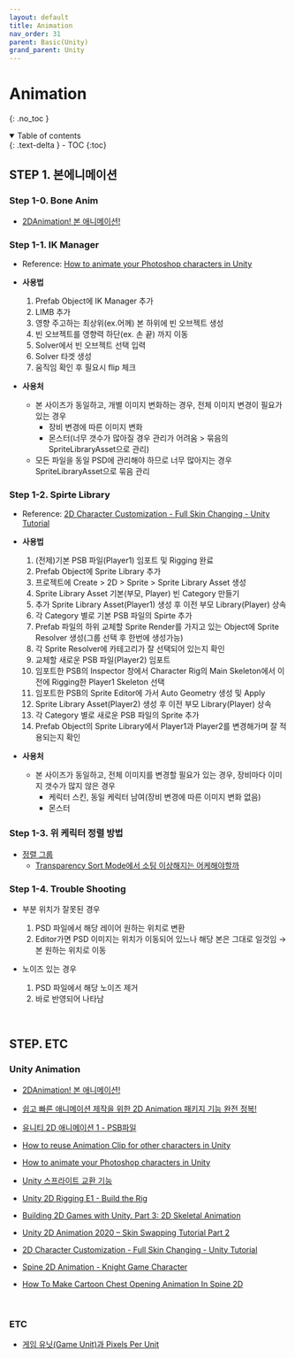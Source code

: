 ```yaml
---
layout: default
title: Animation
nav_order: 31
parent: Basic(Unity)
grand_parent: Unity
---
```


# Animation

{: .no_toc }

<details open markdown="block">
  <summary>
    Table of contents
  </summary>
  {: .text-delta }
- TOC
{:toc}
</details>

<!------------------------------------ STEP ------------------------------------>

## STEP 1. 본에니메이션

### Step 1-0. Bone Anim
* [2DAnimation! 본 애니메이션!](https://www.youtube.com/watch?v=BSYwMXcQ2ak)



### Step 1-1. IK Manager
* Reference: [How to animate your Photoshop characters in Unity](https://www.youtube.com/watch?v=vLDK0eHwsho)
* **사용법**
  1. Prefab Object에 IK Manager 추가
  2. LIMB 추가
  3. 영향 주고하는 최상위(ex.어께) 본 하위에 빈 오브젝트 생성
  4. 빈 오브젝트를 영향력 하단(ex. 손 끝) 까지 이동
  5. Solver에서 빈 오브젝트 선택 입력
  6. Solver 타겟 생성
  7. 움직임 확인 후 필요시 flip 체크

* **사용처**
  * 본 사이즈가 동일하고, 개별 이미지 변화하는 경우, 전체 이미지 변경이 필요가 있는 경우
    - 장비 변경에 따른 이미지 변화
    - 몬스터(너무 갯수가 많아질 경우 관리가 어려움 > 묶음의 SpriteLibraryAsset으로 관리)
  * 모든 파일을 동일 PSD에 관리해야 하므로 너무 많아지는 경우 SpriteLibraryAsset으로 묶음 관리

### Step 1-2. Spirte Library 
* Reference: [2D Character Customization - Full Skin Changing - Unity Tutorial](https://www.youtube.com/watch?v=ZgCB4tifQ_c&list=RDCMUCLWdeb3R2U_htIdI3RqT5YA&index=2)
* **사용법**
  1. (전제)기본 PSB 파일(Player1) 임포트 및 Rigging 완료
  2. Prefab Object에 Sprite Library 추가
  3. 프로젝트에 Create > 2D > Sprite > Sprite Library Asset 생성
  4. Sprite Library Asset 기본(부모, Player) 빈 Category 만들기
  5. 추가 Sprite Library Asset(Player1) 생성 후 이전 부모 Library(Player) 상속
  6. 각 Category 별로 기본 PSB 파일의 Spirte 추가
  7. Prefab 파일의 하위 교체할 Sprite Render를 가지고 있는 Object에 Sprite Resolver 생성(그룹 선택 후 한번에 생성가능)
  8. 각 Sprite Resolver에 카테고리가 잘 선택되어 있는지 확인
  9. 교체할 새로운 PSB 파일(Player2) 임포트
  10. 임포트한 PSB의 Inspector 창에서 Character Rig의 Main Skeleton에서 이전에 Rigging한 Player1 Skeleton 선택
  11. 임포트한 PSB의 Sprite Editor에 가서 Auto Geometry 생성 및 Apply
  12. Sprite Library Asset(Player2) 생성 후 이전 부모 Library(Player) 상속
  13. 각 Category 별로 새로운 PSB 파일의 Sprite 추가
  14. Prefab Object의 Sprite Library에서 Player1과 Player2를 변경해가며 잘 적용되는지 확인

* **사용처**
  * 본 사이즈가 동일하고, 전체 이미지를 변경할 필요가 있는 경우, 장비마다 이미지 갯수가 많지 않은 경우
    - 케릭터 스킨, 동일 케릭터 남여(장비 변경에 따른 이미지 변화 없음)
    - 몬스터


### Step 1-3. 위 케릭터 정렬 방법 
* [정렬 그룹](https://docs.unity3d.com/kr/2017.4/Manual/SortingGroup.html)
    * [Transparency Sort Mode에서 소팅 이상해지는 어케해야할까](https://gall.dcinside.com/mgallery/board/view/?id=game_dev&no=32436&page=1)



### Step 1-4. Trouble Shooting
  * 부분 위치가 잘못된 경우
    1. PSD 파일에서 해당 레이어 원하는 위치로 변환
    2. Editor가면 PSD 이미지는 위치가 이동되어 있느나 해당 본은 그대로 일것임 → 본 원하는 위치로 이동
  
  * 노이즈 있는 경우
    1. PSD 파일에서 해당 노이즈 제거
    2. 바로 반영되어 나타남 
    
<br>

## STEP. ETC

### Unity Animation

* [2DAnimation! 본 애니메이션!](https://www.youtube.com/watch?v=BSYwMXcQ2ak)

* [쉽고 빠른 애니메이션 제작을 위한 2D Animation 패키지 기능 완전 정복!](https://www.youtube.com/watch?v=b3J2SInvuwM&list=PL412Ym60h6uvqYiCVKk5NiEFpDEwOMQFX&index=55)

* [유니티 2D 애니메이션 1 - PSB파일](https://boxwitch.tistory.com/entry/%EC%9C%A0%EB%8B%88%ED%8B%B0-2D%EC%95%A0%EB%8B%88%EB%A9%94%EC%9D%B4%EC%85%98-PSB%ED%8C%8C%EC%9D%BC)
* [How to reuse Animation Clip for other characters in Unity](https://www.youtube.com/watch?v=6mNak-mQZpc)

* [How to animate your Photoshop characters in Unity](https://www.youtube.com/watch?v=vLDK0eHwsho)

* [Unity 스프라이트 교환 기능](https://www.youtube.com/watch?v=wBGykdKd80w)

* [Unity 2D Rigging E1 - Build the Rig](https://www.youtube.com/watch?v=oxKstruadGc&list=PL2cNFQAw_ndxLtVGMDtbbNdWch4yIioBP&index=1)

* [Building 2D Games with Unity. Part 3: 2D Skeletal Animation](https://www.youtube.com/watch?v=eagChFn_BAE)

* [Unity 2D Animation 2020 – Skin Swapping Tutorial Part 2](https://www.youtube.com/watch?v=hoKKFQ2PWMw)

* [2D Character Customization - Full Skin Changing - Unity Tutorial](https://www.youtube.com/watch?v=ZgCB4tifQ_c&list=RDCMUCLWdeb3R2U_htIdI3RqT5YA&index=2)
  
* [Spine 2D Animation - Knight Game Character](https://www.youtube.com/watch?v=q3URlLrI1KE)
  
* [How To Make Cartoon Chest Opening Animation In Spine 2D](https://www.youtube.com/watch?v=BOqaKeKOV-8)


<br>

### ETC

* [게임 유닛(Game Unit)과 Pixels Per Unit](https://wonsorang.tistory.com/391)